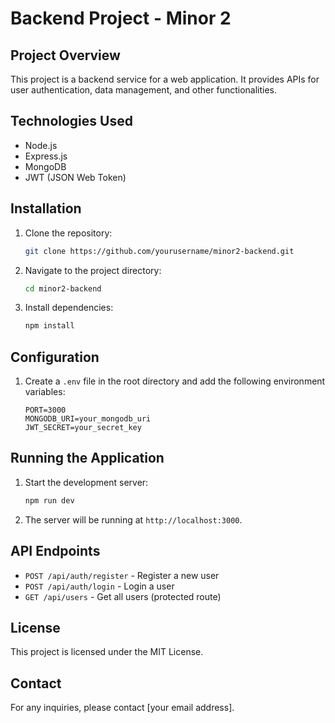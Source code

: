 # Backend Project - Minor 2

## Project Overview
This project is a backend service for a web application. It provides APIs for user authentication, data management, and other functionalities.

## Technologies Used
- Node.js
- Express.js
- MongoDB
- JWT (JSON Web Token)

## Installation
1. Clone the repository:
    ```sh
    git clone https://github.com/yourusername/minor2-backend.git
    ```
2. Navigate to the project directory:
    ```sh
    cd minor2-backend
    ```
3. Install dependencies:
    ```sh
    npm install
    ```

## Configuration
1. Create a `.env` file in the root directory and add the following environment variables:
    ```env
    PORT=3000
    MONGODB_URI=your_mongodb_uri
    JWT_SECRET=your_secret_key
    ```

## Running the Application
1. Start the development server:
    ```sh
    npm run dev
    ```
2. The server will be running at `http://localhost:3000`.

## API Endpoints
- `POST /api/auth/register` - Register a new user
- `POST /api/auth/login` - Login a user
- `GET /api/users` - Get all users (protected route)

## License
This project is licensed under the MIT License.

## Contact
For any inquiries, please contact [your email address].
